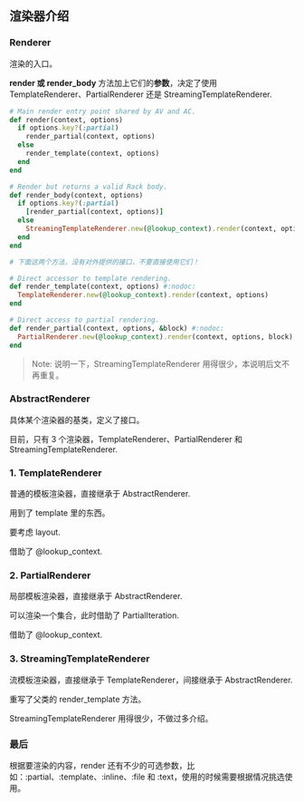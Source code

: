## 渲染器介绍

### Renderer

渲染的入口。

**render 或 render_body** 方法加上它们的**参数**，决定了使用 TemplateRenderer、PartialRenderer 还是 StreamingTemplateRenderer.

```ruby
# Main render entry point shared by AV and AC.
def render(context, options)
  if options.key?(:partial)
    render_partial(context, options)
  else
    render_template(context, options)
  end
end

# Render but returns a valid Rack body.
def render_body(context, options)
  if options.key?(:partial)
    [render_partial(context, options)]
  else
    StreamingTemplateRenderer.new(@lookup_context).render(context, options)
  end
end

# 下面这两个方法，没有对外提供的接口，不要直接使用它们！

# Direct accessor to template rendering.
def render_template(context, options) #:nodoc:
  TemplateRenderer.new(@lookup_context).render(context, options)
end

# Direct access to partial rendering.
def render_partial(context, options, &block) #:nodoc:
  PartialRenderer.new(@lookup_context).render(context, options, block)
end
```

> Note: 说明一下，StreamingTemplateRenderer 用得很少，本说明后文不再重复。

### AbstractRenderer

具体某个渲染器的基类，定义了接口。

目前，只有 3 个渲染器，TemplateRenderer、PartialRenderer 和 StreamingTemplateRenderer.

### 1. TemplateRenderer

普通的模板渲染器，直接继承于 AbstractRenderer.

用到了 template 里的东西。

要考虑 layout.

借助了 @lookup_context.

### 2. PartialRenderer

局部模板渲染器，直接继承于 AbstractRenderer.

可以渲染一个集合，此时借助了 PartialIteration.

借助了 @lookup_context.

### 3. StreamingTemplateRenderer

流模板渲染器，直接继承于 TemplateRenderer，间接继承于 AbstractRenderer.

重写了父类的 render_template 方法。

StreamingTemplateRenderer 用得很少，不做过多介绍。

### 最后

根据要渲染的内容，render 还有不少的可选参数，比如：:partial、:template、:inline、:file 和 :text，使用的时候需要根据情况挑选使用。
